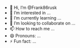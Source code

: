 - 👋 Hi, I’m @Frank86rusk
- 👀 I’m interested in ...
- 🌱 I’m currently learning ...
- 💞️ I’m looking to collaborate on ...
- 📫 How to reach me ...
- 😄 Pronouns: ...
- ⚡ Fun fact: ...

<!---
Frank86rusk/Frank86rusk is a ✨ special ✨ repository because its `README.md` (this file) appears on your GitHub profile.
You can click the Preview link to take a look at your changes.
--->

